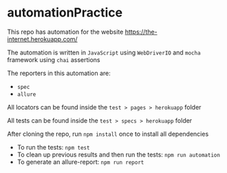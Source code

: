 # automationPractice

This repo has automation for the website https://the-internet.herokuapp.com/ 

The automation is written in `JavaScript` using `WebDriverIO` and `mocha` framework using `chai` assertions

The reporters in this automation are:
- `spec`
- `allure`

All locators can be found inside the `test > pages > herokuapp` folder

All tests can be found inside the `test > specs > herokuapp` folder

After cloning the repo, run `npm install` once to install all dependencies

- To run the tests: `npm test`
- To clean up previous results and then run the tests: `npm run automation`
- To generate an allure-report: `npm run report`
